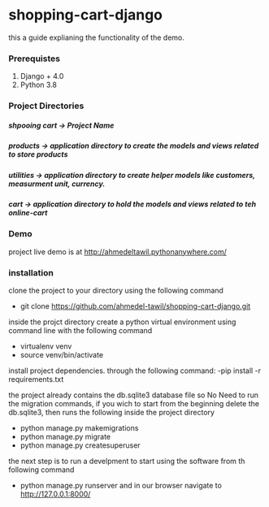 # shopping-cart-django
this a guide  explianing the functionality of the demo.


### Prerequistes
1. Django + 4.0
2. Python 3.8

### Project Directories
##### shpooing cart -> Project Name
##### products -> application directory to create the models and views related to store products
##### utilities -> application directory to create helper models like customers, measurment unit, currency.
##### cart -> application directory to hold the models and views related to teh online-cart

### Demo

project live demo is at http://ahmedeltawil.pythonanywhere.com/


### installation 
 clone the project to your directory using the following command 
- git clone https://github.com/ahmedel-tawil/shopping-cart-django.git
 
 inside the projct directory create a python virtual environment using command line with the following command  
 
- virtualenv venv 
- source venv/bin/activate


 install project dependencies. through the following command:
 -pip install -r requirements.txt
 
the project already contains the db.sqlite3 database file so  No Need to  run the migration commands, if you wich to start from the beginning delete the  db.sqlite3, then runs the following inside the project directory 
 - python manage.py makemigrations
 - python manage.py migrate
 - python manage.py createsuperuser

the next step is to run a develpment to start using the software from th following  command 
- python manage.py runserver
and in our browser navigate to http://127.0.0.1:8000/ 

